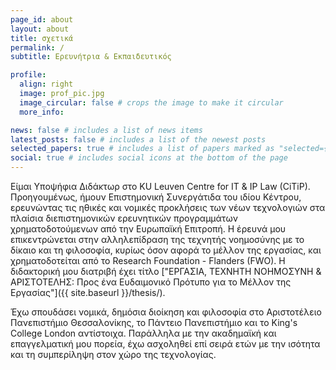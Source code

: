 ```yaml
---
page_id: about
layout: about
title: σχετικά
permalink: /
subtitle: Ερευνήτρια & Εκπαιδευτικός

profile:
  align: right
  image: prof_pic.jpg
  image_circular: false # crops the image to make it circular
  more_info: 

news: false # includes a list of news items
latest_posts: false # includes a list of the newest posts
selected_papers: true # includes a list of papers marked as "selected={true}"
social: true # includes social icons at the bottom of the page
---
```


Είμαι Υποψήφια Διδάκτωρ στο KU Leuven Centre for IT & IP Law (CiTiP). Προηγουμένως, ήμουν Επιστημονική Συνεργάτιδα του ιδίου Κέντρου, ερευνώντας τις ηθικές και νομικές προκλήσεις των νέων τεχνολογιών στα πλαίσια διεπιστημονικών ερευνητικών προγραμμάτων χρηματοδοτούμενων από την Ευρωπαϊκή Επιτροπή. Η έρευνά μου επικεντρώνεται στην αλληλεπίδραση της τεχνητής νοημοσύνης με το δίκαιο και τη φιλοσοφία, κυρίως όσον αφορά το μέλλον της εργασίας, και χρηματοδοτείται από το Research Foundation - Flanders (FWO). Η διδακτορική μου διατριβή έχει τίτλο ["ΕΡΓΑΣΙΑ, ΤΕΧΝΗΤΗ ΝΟΗΜΟΣΥΝΗ & ΑΡΙΣΤΟΤΕΛΗΣ: Προς ένα Ευδαιμονικό Πρότυπο για το Μέλλον της Εργασίας"]({{ site.baseurl }}/thesis/).

Έχω σπουδάσει νομικά, δημόσια διοίκηση και φιλοσοφία στο Αριστοτέλειο Πανεπιστήμιο Θεσσαλονίκης, το Πάντειο Πανεπιστήμιο και το King's College London αντίστοιχα. Παράλληλα με την ακαδημαϊκή και επαγγελματική μου πορεία, έχω ασχοληθεί επί σειρά ετών με την ισότητα και τη συμπερίληψη στον χώρο της τεχνολογίας.
